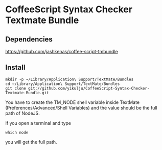 CoffeeScript Syntax Checker Textmate Bundle
=================================


Dependencies
------------

https://github.com/jashkenas/coffee-script-tmbundle

Install
-------

    mkdir -p ~/Library/Application\ Support/TextMate/Bundles
    cd ~/Library/Application\ Support/TextMate/Bundles
    git clone git://github.com/yikulju/CoffeeScript-Syntax-Checker-Textmate-Bundle.git

You have to create the TM_NODE shell variable inside TextMate (Preferences/Advanced/Shell Variables)
and the value should be the full path of NodeJS.

If you open a terminal and type

    which node

you will get the full path.